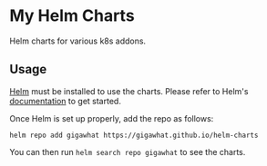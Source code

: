 # My Helm Charts

Helm charts for various k8s addons.

## Usage

[Helm](https://helm.sh) must be installed to use the charts.
Please refer to Helm's [documentation](https://helm.sh/docs/) to get started.

Once Helm is set up properly, add the repo as follows:

```console
helm repo add gigawhat https://gigawhat.github.io/helm-charts
```

You can then run `helm search repo gigawhat` to see the charts.
